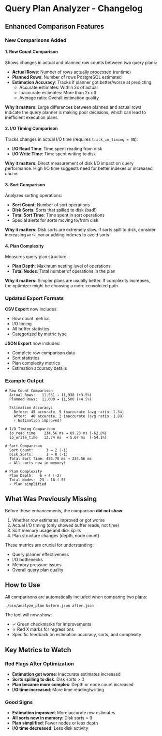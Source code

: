 # Query Plan Analyzer - Changelog

## Enhanced Comparison Features

### New Comparisons Added

#### 1. Row Count Comparison
Shows changes in actual and planned row counts between two query plans:
- **Actual Rows**: Number of rows actually processed (runtime)
- **Planned Rows**: Number of rows PostgreSQL estimated
- **Estimation Accuracy**: Tracks if planner got better/worse at predicting
  - Accurate estimates: Within 2x of actual
  - Inaccurate estimates: More than 2x off
  - Average ratio: Overall estimation quality

**Why it matters**: Large differences between planned and actual rows indicate the query planner is making poor decisions, which can lead to inefficient execution plans.

#### 2. I/O Timing Comparison
Tracks changes in actual I/O time (requires `track_io_timing = ON`):
- **I/O Read Time**: Time spent reading from disk
- **I/O Write Time**: Time spent writing to disk

**Why it matters**: Direct measurement of disk I/O impact on query performance. High I/O time suggests need for better indexes or increased cache.

#### 3. Sort Comparison
Analyzes sorting operations:
- **Sort Count**: Number of sort operations
- **Disk Sorts**: Sorts that spilled to disk (bad!)
- **Total Sort Time**: Time spent in sort operations
- Special alerts for sorts moving to/from disk

**Why it matters**: Disk sorts are extremely slow. If sorts spill to disk, consider increasing `work_mem` or adding indexes to avoid sorts.

#### 4. Plan Complexity
Measures query plan structure:
- **Plan Depth**: Maximum nesting level of operations
- **Total Nodes**: Total number of operations in the plan

**Why it matters**: Simpler plans are usually better. If complexity increases, the optimizer might be choosing a more convoluted path.

### Updated Export Formats

**CSV Export** now includes:
- Row count metrics
- I/O timing
- All buffer statistics
- Categorized by metric type

**JSON Export** now includes:
- Complete row comparison data
- Sort statistics
- Plan complexity metrics
- Estimation accuracy details

### Example Output

```
# Row Count Comparison
  Actual Rows:   11,531 → 11,938 (+3.5%)
  Planned Rows:  11,000 → 11,500 (+4.5%)

  Estimation Accuracy:
    Before: 45 accurate, 5 inaccurate (avg ratio: 2.34)
    After:  48 accurate, 2 inaccurate (avg ratio: 1.89)
    ✓ Estimation improved!

# I/O Timing Comparison
  io_read_time    234.56 ms → 89.23 ms (-62.0%)
  io_write_time   12.34 ms  → 5.67 ms  (-54.1%)

# Sort Comparison
  Sort Count:      3 → 2 (-1)
  Disk Sorts:      1 → 0 (-1)
  Total Sort Time: 456.78 ms → 234.56 ms
  ✓ All sorts now in memory!

# Plan Complexity
  Plan Depth:   6 → 4 (-2)
  Total Nodes:  23 → 18 (-5)
  ✓ Plan simplified
```

## What Was Previously Missing

Before these enhancements, the comparison **did not show**:
1. Whether row estimates improved or got worse
2. Actual I/O timing (only showed buffer reads, not time)
3. Sort memory usage and disk spills
4. Plan structure changes (depth, node count)

These metrics are crucial for understanding:
- Query planner effectiveness
- I/O bottlenecks
- Memory pressure issues
- Overall query plan quality

## How to Use

All comparisons are automatically included when comparing two plans:

```bash
./bin/analyze_plan before.json after.json
```

The tool will now show:
- ✓ Green checkmarks for improvements
- ✗ Red X marks for regressions
- Specific feedback on estimation accuracy, sorts, and complexity

## Key Metrics to Watch

### Red Flags After Optimization
- **Estimation got worse**: Inaccurate estimates increased
- **Sorts spilling to disk**: Disk sorts > 0
- **Plan became more complex**: Depth or node count increased
- **I/O time increased**: More time reading/writing

### Good Signs
- **Estimation improved**: More accurate row estimates
- **All sorts now in memory**: Disk sorts = 0
- **Plan simplified**: Fewer nodes or less depth
- **I/O time decreased**: Less disk activity
